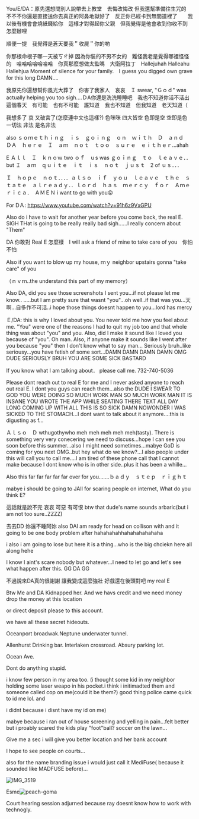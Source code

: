 You/E/DA：原先還想問別人說帶去上教堂　去悔改悔改 但我還幫準備往生咒的　不不不你還是直接送你去真正的阿鼻地獄好了　反正你已經卡到無間道裡了　　我以後有機會會燒紙錢給你　這樣才對得起你父親　但我覺得是他會收到你收不到　怎麼辦哩　

順便一提　我覺得是蒼天要我＂收屍＂你的喲

你那根命根子哪一天被ㄎㄔ掉 因為你裝的不男不女的　難怪我老是覺得哪裡怪怪的　哈哈哈哈哈哈哈　你真那麼想做太監嗎　大衛阿拉丁　Hallejuhah Halleahu Hallehjua Moment of silence for your family.　I guess you digged own grave for this long DAMN....

我原先你還想幫你風光大葬了　你害了我家人　哀哀　Ｉ swear, "Ｇｏｄ" was actually helping you too sigh....ＤA你還是洗洗睡睡吧　我也不知道你活不活出這個春天　有可能　也有不可能　誰知道　我也不知道　但我知道　老天知道（

我想多了 哀 又破宮了(怎麼連中文也這樣?) 色咪咪 四大皆空 色即是空 空即是色 一切法 非法 是名非法

also ｓｏｍｅｔｈｉｎｇ　ｉｓ　ｇｏｉｎｇ　ｏｎ　ｗｉｔｈ　Ｄ　ａｎｄ　ＤＡ　ｈｅｒｅ　Ｉ　ａｍ　ｎｏｔ　ｔｏｏ　ｓｕｒｅ　ｅｉｔｈｅｒ...ahah

E Ａｌｌ　Ｉ　ｋｎｏｗ two ｏｆ　ｕs was ｇｏｉｎｇ　ｔｏ　ｌｅａｖｅ．．but Ｉ　ａｍ　ｑｕｉｔｅ　ｉｔ　ｉｓ　ｎｏｔ　ｊｕｓｔ　2 of ｕｓ．．．

Ｉ　ｈｏｐｅ　ｎｏｔ．．．．ａｌｓｏ　ｉｆ　ｙｏｕ　ｌｅａｖｅ　ｔｈｅ　ｓｔａｔｅ　ａｌｒｅａｄｙ．．ｌｏｒｄ　ｈａｓ　ｍｅｒｃｙ　ｆｏｒ　Ａｍｅｒｉｃａ．　ＡＭＥＮ i want to go with you😡

For DＡ: https://www.youtube.com/watch?v=91h6z9VxGPU

Also do i have to wait for another year before you come back, the real E. SIGH THat is going to be really really bad sigh......I really concern about "Them"

DA 你敢對 Real E 怎麼樣　I will ask a friend of mine to take care of you　你怕不怕

Also if you want to blow up my house, ｍｙ neighbor upstairs  gonna "take care" of you

（ｎｖｍ..the understand this part of my memory）

Also DA, did you see those screenshots I sent you...if not please let me know.. .....but I am pretty sure that wasnt "you"...oh well..if that was you...天啊...自多作不可活..i hope those things doesnt happen to you...lord has mercy

Ｅ/DA: this is why I loved about you. You never told me how you feel about me. "You" were one of the reasons I had to quit my job too and that whole thing was about "you" and you. Also, did I make it sound like I loved you because of "you". Oh man.
Also, if anyone make it sounds like I went after you because "you" then I don't know what to say man... Seriously bruh..like seriousy...you have fetish of some sort...DAMN DAMN DAMN DAMN OMG DUDE SERIOUSLY BRUH YOU ARE SOME SICK BASTARD

If you know what I am talking about． please call me. 732-740-5036 

Please dont reach out to real E for me and I never asked anyone to reach out real E. I dont you guys can reach them...also the DUDE I SWEAR TO GOD YOU WERE DOING SO MUCH WORK MAN SO MUCH WORK MAN IT IS INSANE YOU WROTE THE APP WHILE SEATING THERE TEXT ALL DAY LONG COMING UP WITH ALL THIS IS SO SICK DAMN NOWONDER I WAS SICKED TO THE STOMACH...I dont want to talk about it anymore....this is digusting as f...

Ａｌｓｏ　Ｄ wthugothywho meh meh meh meh meh(tasty). There is something very very conecering we need to discuss...hope I can see you soon before this summer...also I might need sometimes...mabye GoD is coming for you next OMG..but hey what do we know?...I also people under this will call you to call me....I am tired of these phone call that I cannot make because I dont know who is in other side..plus it has been a whille...

Also this far far far far far over for you.......ｂａｄｙ　ｓｔｅｐ　ｒｉｇｈｔ

mabye i should be going to JAIl for scaring people on internet, What do you think E? 

這話就是說不完 哀哀 可惡 有可恨 
btw that dude's name sounds arbaric(but i am not too sure..ZZZZ)

去去DD 妳還不睡阿妳
also DAI am ready for head on collison with and it going to be one body problem after hahahahahhahahahahahaha

i also i am going to lose but here it is a thing...who is the big chciekn here all along hehe

I know I aint's scare nobody but whatever...I need to let go and let's see what happen after this. GG DA GG

不過說來DA真的很謝謝 讓我變成這麼強壯 好戲還在後頭對吧 my real E

Btw Me and DA Kidnapped her. And we havs credit and we need money drop the money at this location

or direct deposit please to this account.

we have all these secret hideouts.

Oceanport broadwak.Neptune underwater tunnel.

Allenhurst Drinking bar. Interlaken crossroad. Absury parking lot.

Ocean Ave. 

Dont do anything stupid. 

i know few person in my area too. (i thought some kid in my neighbor holding some laser weapo in his pocket.i think i initimadted them and someone called cop on me(could it be them?) good thing police came quick to id me lol. and 

i didnt because i disnt have my id on me)

mabye because i ran out of house screening and yelling in pain...felt better but i proably scared the kids play "foot"ball? soccer on the lawn...

Give me a sec i will give you better location and her bank account 

I hope to see people on courts...

also for the name branding issue i would just call it MediFuse( because it sounded like MADFUSE before)...

![IMG_3519](https://github.com/ewdlop/FamilyMatters/assets/25368970/b2967159-68c0-401d-b58e-9ca7a8d68263)

Esme![peach-goma](https://github.com/ewdlop/FamilyMatters/assets/25368970/bbdfdfce-158e-444a-9523-bffd99a5bd65)



Court hearing session adjurned because ray doesnt know how to work with technogly.
